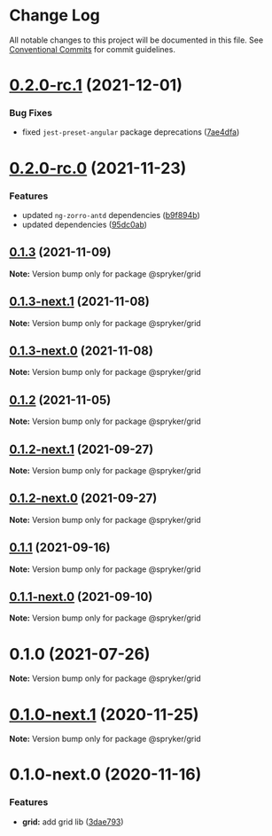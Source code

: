 # Change Log

All notable changes to this project will be documented in this file.
See [Conventional Commits](https://conventionalcommits.org) for commit guidelines.

# [0.2.0-rc.1](https://github.com/spryker/ui-components/compare/@spryker/grid@0.2.0-rc.0...@spryker/grid@0.2.0-rc.1) (2021-12-01)


### Bug Fixes

* fixed `jest-preset-angular` package deprecations ([7ae4dfa](https://github.com/spryker/ui-components/commit/7ae4dfa3e60b243490e2ccc50db4f2ffee0b8ab9))





# [0.2.0-rc.0](https://github.com/spryker/ui-components/compare/@spryker/grid@0.1.2-next.1...@spryker/grid@0.2.0-rc.0) (2021-11-23)


### Features

* updated `ng-zorro-antd` dependencies ([b9f894b](https://github.com/spryker/ui-components/commit/b9f894b5c6dd3e469bc8e0f01e251bb29e20e92d))
* updated dependencies ([95dc0ab](https://github.com/spryker/ui-components/commit/95dc0ab04dd4612dc2476ed2b487aee7c7304497))





## [0.1.3](https://github.com/spryker/ui-components/compare/@spryker/grid@0.1.3-next.1...@spryker/grid@0.1.3) (2021-11-09)

**Note:** Version bump only for package @spryker/grid





## [0.1.3-next.1](https://github.com/spryker/ui-components/compare/@spryker/grid@0.1.2...@spryker/grid@0.1.3-next.1) (2021-11-08)

**Note:** Version bump only for package @spryker/grid





## [0.1.3-next.0](https://github.com/spryker/zed-gui/compare/@spryker/grid@0.1.2-next.1...@spryker/grid@0.1.3-next.0) (2021-11-08)

**Note:** Version bump only for package @spryker/grid





## [0.1.2](https://github.com/spryker/ui-components/compare/@spryker/grid@0.1.2-next.1...@spryker/grid@0.1.2) (2021-11-05)

**Note:** Version bump only for package @spryker/grid





## [0.1.2-next.1](https://github.com/spryker/ui-components/compare/@spryker/grid@0.1.1...@spryker/grid@0.1.2-next.1) (2021-09-27)

**Note:** Version bump only for package @spryker/grid





## [0.1.2-next.0](https://github.com/spryker/zed-gui/compare/@spryker/grid@0.1.0...@spryker/grid@0.1.2-next.0) (2021-09-27)

**Note:** Version bump only for package @spryker/grid





## [0.1.1](https://github.com/spryker/ui-components/compare/@spryker/grid@0.1.1-next.0...@spryker/grid@0.1.1) (2021-09-16)

**Note:** Version bump only for package @spryker/grid





## [0.1.1-next.0](https://github.com/spryker/ui-components/compare/@spryker/grid@0.1.0...@spryker/grid@0.1.1-next.0) (2021-09-10)

**Note:** Version bump only for package @spryker/grid





# 0.1.0 (2021-07-26)

**Note:** Version bump only for package @spryker/grid





# [0.1.0-next.1](https://github.com/spryker/ui-components/compare/@spryker/grid@0.1.0-next.0...@spryker/grid@0.1.0-next.1) (2020-11-25)

**Note:** Version bump only for package @spryker/grid





# 0.1.0-next.0 (2020-11-16)


### Features

* **grid:** add grid lib ([3dae793](https://github.com/spryker/ui-components/commit/3dae7937b1e76d097f885bf006f954b1a9867c30))
